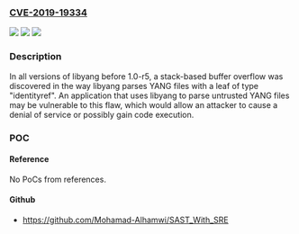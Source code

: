 ### [CVE-2019-19334](https://cve.mitre.org/cgi-bin/cvename.cgi?name=CVE-2019-19334)
![](https://img.shields.io/static/v1?label=Product&message=libyang&color=blue)
![](https://img.shields.io/static/v1?label=Version&message=libyang%20all%20versions%20before%201.0-r5%20&color=brightgreen)
![](https://img.shields.io/static/v1?label=Vulnerability&message=CWE-121&color=brightgreen)

### Description

In all versions of libyang before 1.0-r5, a stack-based buffer overflow was discovered in the way libyang parses YANG files with a leaf of type "identityref". An application that uses libyang to parse untrusted YANG files may be vulnerable to this flaw, which would allow an attacker to cause a denial of service or possibly gain code execution.

### POC

#### Reference
No PoCs from references.

#### Github
- https://github.com/Mohamad-Alhamwi/SAST_With_SRE

